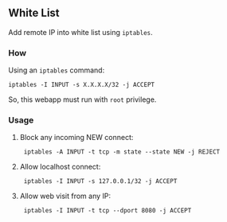 ## White List
Add remote IP into white list using `iptables`.

### How
Using an `iptables` command:

	iptables -I INPUT -s X.X.X.X/32 -j ACCEPT
		
So, this webapp must run with `root` privilege.

### Usage
1. Block any incoming NEW connect:

		iptables -A INPUT -t tcp -m state --state NEW -j REJECT

2. Allow localhost connect:

		iptables -I INPUT -s 127.0.0.1/32 -j ACCEPT
		
3. Allow web visit from any IP:

		iptables -I INPUT -t tcp --dport 8080 -j ACCEPT